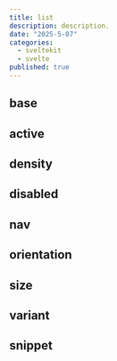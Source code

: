 ```yaml
---
title: list
description: description.
date: "2025-5-07"
categories:
  - sveltekit
  - svelte
published: true
---
```


<script>
  import { ListBase, ListActive, ListDensity, ListDisabled, ListNav, ListSize, ListOrientation, ListVariant, ListSnippet } from "$lib/components/docs/index.js";
</script>

## base

<ListBase/>

## active

<ListActive/>

## density

<ListDensity/>

## disabled

<ListDisabled/>

## nav

<ListNav/>

## orientation

<ListOrientation/>

## size

<ListSize/>

## variant

<ListVariant/>

## snippet 

<ListSnippet/>
